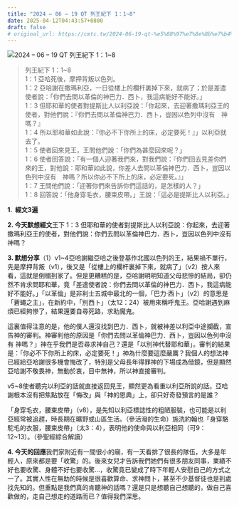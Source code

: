 ```yaml
---
title: "2024 – 06 – 19 QT 列王紀下 1：1~8"
date: 2025-04-12T04:43:57+0800
draft: false
# original_url: https://cmtc.tw/2024-06-19-qt-%e5%88%97%e7%8e%8b%e7%b4%80%e4%b8%8b-1%ef%bc%9a18
---
```


![2024 – 06 – 19 QT 列王紀下 1：1~8](/images/qt.jpg  "2024 – 06 – 19 QT 列王紀下 1：1~8")

> 列王紀下 1：1~8  
> 1：1 亞哈死後，摩押背叛以色列。  
> 1：2 亞哈謝在撒瑪利亞，一日從樓上的欄杆裏掉下來，就病了；於是差遣使者說：「你們去問以革倫的神巴力．西卜，我這病能好不能好。」  
> 1：3 但耶和華的使者對提斯比人以利亞說：「你起來，去迎著撒瑪利亞王的使者，對他們說：『你們去問以革倫神巴力．西卜，豈因以色列中沒有　神嗎？』  
> 1：4 所以耶和華如此說：『你必不下你所上的床，必定要死！』」以利亞就去了。  
> 1：5 使者回來見王，王問他們說：「你們為甚麼回來呢？」  
> 1：6 使者回答說：「有一個人迎著我們來，對我們說：『你們回去見差你們來的王，對他說：耶和華如此說，你差人去問以革倫神巴力．西卜，豈因以色列中沒有　神嗎？所以你必不下所上的床，必定要死。』」  
> 1：7 王問他們說：「迎著你們來告訴你們這話的，是怎樣的人？」  
> 1：8 回答說：「他身穿毛衣，腰束皮帶。」王說：「這必是提斯比人以利亞。」

**1.  經文3遍**

**2. 今天默想經文**王下 1：3 但耶和華的使者對提斯比人以利亞說：你起來，去迎著撒瑪利亞王的使者，對他們說：你們去問以革倫神巴力．西卜，豈因以色列中沒有　神嗎？

**3. 默想分享**（1）v1~4亞哈謝繼亞哈之後登基作北國以色列的王，結果禍不單行，先是摩押背叛（v1），後又是「從樓上的欄杆裏掉下來，就病了」（v2）按人來看，這就是倒楣到家了。但是更糟糕的是，亞哈謝明明知道父母悲慘的結局，卻仍然不肯求問耶和華，竟「差遣使者說：你們去問以革倫的神巴力．西卜，我這病能好不能好。」「以革倫」是非利士五城中最北的一個，「巴力·西卜」（v2）的意思是「蒼蠅之主」，在新約中，「別西卜」（太12：24）被用來稱呼鬼王。亞哈謝遇到麻煩已經夠慘了，結果還要自尋死路，求助魔鬼。

這裏值得注意的是，他的僕人還沒找到巴力．西卜，就被神差以利亞中途攔截，宣告神的審判。神審判他的原因是「你們去問以革倫神巴力．西卜，豈因以色列中沒有 神嗎？」神在乎我們是否尋求神自己？還是「以別神代替耶和華」。審判的結果是：「你必不下你所上的床，必定要死！」神為什麼要這麼嚴厲？我個人的想法神已經給亞哈謝很多機會悔改了，特別是父母長年得罪神的下場成為借鏡，但是顯然亞哈謝不敬畏神，無動於衷，目中無神，所以神直接審判。

v5~8使者聽完以利亞的話就直接返回見王，顯然更為看重以利亞所說的話。亞哈謝根本沒有把焦點放在「悔改」與「神的恩典」上，卻只好奇發預言的是誰？

「身穿毛衣，腰束皮帶」（v8），是先知以利亞標誌性的粗陋服裝，也可能是以利亞經常被追趕，時長期在曠野或山區生活。（參活潑的生命）施洗約翰也「身穿駱駝毛的衣服，腰束皮帶」（太3：4），表明他的使命與以利亞相同（可9：12~13）。（參聖經綜合解讀）

**4. 今天的回應**我們家附近有一間很小的廟，有一天看排了很長的隊伍，大多是年輕人，原來都是要「收驚」的。後來女兒才告訴我們她們有很多朋友同事，業績不好也要收驚、身體不好也要收驚…，收驚竟已變成了時下年輕人安慰自己的方式之一了。其實人性在無助的時候是很喜歡算命、求神問卜，甚至不少基督徒也是到處找先知的。但重點是我們真的肯聽神的話嗎？還是只是想聽自己想聽的，做自己喜歡做的，走自己想走的道路而已？值得我們深思。